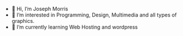 - 👋 Hi, I’m Joseph Morris
- 👀 I’m interested in Programming, Design, Multimedia and all types of graphics.
- 🌱 I’m currently learning Web Hosting and wordpress

